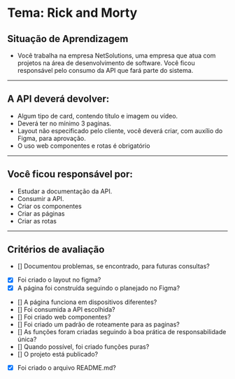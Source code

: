 # Tema: Rick and Morty
## Situação de Aprendizagem
- Você trabalha na empresa NetSolutions, uma empresa que atua com projetos na área de desenvolvimento de software. Você ficou responsável pelo consumo da API que fará parte do sistema.
---

## A API deverá devolver:

- Algum tipo de card, contendo título e imagem ou vídeo.
- Deverá ter no mínimo 3 paginas.
- Layout não especificado pelo cliente, você deverá criar, com auxílio do Figma, para aprovação.
- O uso web componentes e rotas é obrigatório
---
## Você ficou responsável por:
- Estudar a documentação da API.
- Consumir a API.
- Criar os componentes
- Criar as páginas
- Criar as rotas
---
## Critérios de avaliação

 - [] Documentou problemas, se encontrado, para futuras consultas?
 - [x] Foi criado o layout no figma?
 - [x] A página foi construída seguindo o planejado no Figma?
 - [] A página funciona em dispositivos diferentes?
 - [] Foi consumida a API escolhida?
 - [] Foi criado web componentes?
 - [] Foi criado um padrão de roteamente para as paginas?
 - [] As funções foram criadas seguindo à boa prática de responsabilidade única?
 - [] Quando possível, foi criado funções puras?
 - [] O projeto está publicado?
 - [x] Foi criado o arquivo README.md?



